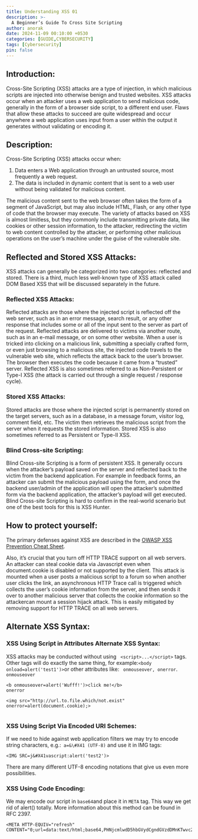 ```yaml
---
title: Understanding XSS 01
description: >-
  A Beginner’s Guide To Cross Site Scripting
author: anorak
date: 2024-11-09 00:10:00 +0530
categories: [GUIDE,CYBERSECURITY]
tags: [Cybersecurity]
pin: false
---
```

## Introduction:

Cross-Site Scripting (XSS) attacks are a type of injection, in which malicious scripts are injected into otherwise benign and trusted websites. XSS attacks occur when an attacker uses a web application to send malicious code, generally in the form of a browser side script, to a different end user. Flaws that allow these attacks to succeed are quite widespread and occur anywhere a web application uses input from a user within the output it generates without validating or encoding it.

## Description:

Cross-Site Scripting (XSS) attacks occur when:

  1.  Data enters a Web application through an untrusted source, most frequently a web request.
  2.  The data is included in dynamic content that is sent to a web user without being validated for malicious content.

The malicious content sent to the web browser often takes the form of a segment of JavaScript, but may also include HTML, Flash, or any other type of code that the browser may execute.
The variety of attacks based on XSS is almost limitless, but they commonly include transmitting private data, like cookies or other session information, to the attacker, redirecting the victim to web content controlled by the attacker, or performing other malicious operations on the user’s machine under the guise of the vulnerable site.

## Reflected and Stored XSS Attacks:
XSS attacks can generally be categorized into two categories: reflected and stored. There is a third, much less well-known type of XSS attack called DOM Based XSS that will be discussed separately in the future.

### Reflected XSS Attacks:

Reflected attacks are those where the injected script is reflected off the web server, such as in an error message, search result, or any other response that includes some or all of the input sent to the server as part of the request. Reflected attacks are delivered to victims via another route, such as in an e-mail message, or on some other website. When a user is tricked into clicking on a malicious link, submitting a specially crafted form, or even just browsing to a malicious site, the injected code travels to the vulnerable web site, which reflects the attack back to the user’s browser. The browser then executes the code because it came from a “trusted” server. Reflected XSS is also sometimes referred to as Non-Persistent or Type-I XSS (the attack is carried out through a single request / response cycle).

### Stored XSS Attacks:

Stored attacks are those where the injected script is permanently stored on the target servers, such as in a database, in a message forum, visitor log, comment field, etc. The victim then retrieves the malicious script from the server when it requests the stored information. Stored XSS is also sometimes referred to as Persistent or Type-II XSS.

### Blind Cross-site Scripting:

Blind Cross-site Scripting is a form of persistent XSS. It generally occurs when the attacker’s payload saved on the server and reflected back to the victim from the backend application. For example in feedback forms, an attacker can submit the malicious payload using the form, and once the backend user/admin of the application will open the attacker’s submitted form via the backend application, the attacker’s payload will get executed. Blind Cross-site Scripting is hard to confirm in the real-world scenario but one of the best tools for this is XSS Hunter.

## How to protect yourself:

The primary defenses against XSS are described in the [OWASP XSS Prevention Cheat Sheet](https://cheatsheetseries.owasp.org/cheatsheets/Cross_Site_Scripting_Prevention_Cheat_Sheet.html).

Also, it’s crucial that you turn off HTTP TRACE support on all web servers. An attacker can steal cookie data via Javascript even when document.cookie is disabled or not supported by the client. This attack is mounted when a user posts a malicious script to a forum so when another user clicks the link, an asynchronous HTTP Trace call is triggered which collects the user’s cookie information from the server, and then sends it over to another malicious server that collects the cookie information so the attackercan mount a session hijack attack. This is easily mitigated by removing support for HTTP TRACE on all web servers.

## Alternate XSS Syntax:
### XSS Using Script in Attributes Alternate XSS Syntax:


XSS attacks may be conducted without using ``` <script>...</script>``` tags. Other tags will do exactly the same thing, for example:``` <body onload=alert('test1')> ```or other attributes like: ```  onmouseover, onerror ```.
```onmouseover```
```
<b onmouseover=alert('Wufff!')>click me!</b>
onerror

<img src="http://url.to.file.which/not.exist" onerror=alert(document.cookie);>


```
### XSS Using Script Via Encoded URI Schemes:

If we need to hide against web application filters we may try to encode string characters, e.g.:``` a=&\#X41 (UTF-8)``` and use it in IMG tags:


```<IMG SRC=j&#X41vascript:alert('test2')>```

There are many different UTF-8 encoding notations that give us even more possibilities.

### XSS Using Code Encoding:

We may encode our script in `base64`and place it in `META` tag. This way we get rid of alert() totally. More information about this method can be found in RFC 2397.
```
<META HTTP-EQUIV="refresh"
CONTENT="0;url=data:text/html;base64,PHNjcmlwdD5hbGVydCgndGVzdDMnKTwvc2NyaXB0Pg">
```




























